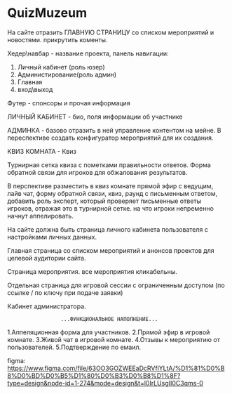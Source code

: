 # QuizMuzeum

На сайте отразить ГЛАВНУЮ СТРАНИЦУ со списком мероприятий и новостями. прикрутить коменты.

Хедер\навбар - название проекта, панель навигации: 
1. Личный кабинет (роль юзер)
2. Администирование(роль админ)
3. Главная
4. вход\выход
 
 Футер - спонсоры и прочая информация

 ЛИЧНЫЙ КАБИНЕТ - био, поля информации об участнике

АДМИНКА - базово отразить в ней управление контентом на мейне.
В переспективе создать конфигуратор мероприятий для их создания.

КВИЗ КОМНАТА - Квиз

Турнирная сетка квиза с пометками правильности ответов.
Форма обратной связи для игроков для обжалования результатов.

В перспективе разместить в квиз комнате прямой эфир с ведущим, лайв чат, форму обратной связи, квиз,
раунд с письменным ответом, добавить роль эксперт, который проверяет письменные ответы игроков, 
отражая это в турнирной сетке. на что игроки непременно начнут аппелировать.

На сайте должна быть страница личного кабинета пользователя с настройками личных данных.

Главная страница со списком мероприятий и анонсов проектов для целевой аудитории сайта.

Страница мероприятия. все мероприятия кликабельны.

Отдельная страница для игровой сессии с ограниченным доступом (по ссылке / по ключу при подаче заявки)

Кабинет администратора.

                     ...ФУНКЦИОНАЛЬНОЕ НАПОЛНЕНИЕ...
                                              
1.Аппеляционная форма для участников.
2.Прямой эфир в игровой комнате.
3.Живой чат в игровой комнате.
4.Отзывы к мероприятию от пользователей.
5.Подтверждение по емаил.

figma:  https://www.figma.com/file/63OO3GOZWEEaDcRVfiYLtA/%D1%81%D0%B8%D0%BD%D0%B5%D1%80%D0%B3%D0%B8%D1%8F?type=design&node-id=1-274&mode=design&t=l0IrLUsgII0C3qms-0